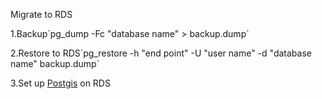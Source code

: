 Migrate to RDS

1.Backup\`pg_dump -Fc "database name" > backup.dump`

2.Restore to RDS\`pg_restore -h "end point" -U "user name" -d "database name" backup.dump`

3.Set up [Postgis](https://gist.github.com/matthewberryman/7689766b5f94a5499d8c) on RDS

